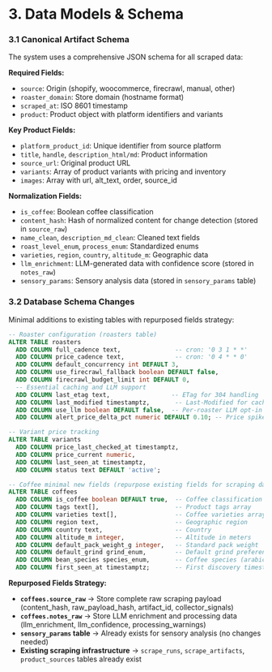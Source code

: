# 3. Data Models & Schema

### 3.1 Canonical Artifact Schema
The system uses a comprehensive JSON schema for all scraped data:

**Required Fields:**
- `source`: Origin (shopify, woocommerce, firecrawl, manual, other)
- `roaster_domain`: Store domain (hostname format)
- `scraped_at`: ISO 8601 timestamp
- `product`: Product object with platform identifiers and variants

**Key Product Fields:**
- `platform_product_id`: Unique identifier from source platform
- `title`, `handle`, `description_html/md`: Product information
- `source_url`: Original product URL
- `variants`: Array of product variants with pricing and inventory
- `images`: Array with url, alt_text, order, source_id

**Normalization Fields:**
- `is_coffee`: Boolean coffee classification
- `content_hash`: Hash of normalized content for change detection (stored in `source_raw`)
- `name_clean`, `description_md_clean`: Cleaned text fields
- `roast_level_enum`, `process_enum`: Standardized enums
- `varieties`, `region`, `country`, `altitude_m`: Geographic data
- `llm_enrichment`: LLM-generated data with confidence score (stored in `notes_raw`)
- `sensory_params`: Sensory analysis data (stored in `sensory_params` table)

### 3.2 Database Schema Changes
Minimal additions to existing tables with repurposed fields strategy:

```sql
-- Roaster configuration (roasters table)
ALTER TABLE roasters
  ADD COLUMN full_cadence text,               -- cron: '0 3 1 * *'
  ADD COLUMN price_cadence text,              -- cron: '0 4 * * 0'
  ADD COLUMN default_concurrency int DEFAULT 3,
  ADD COLUMN use_firecrawl_fallback boolean DEFAULT false,
  ADD COLUMN firecrawl_budget_limit int DEFAULT 0,
  -- Essential caching and LLM support
  ADD COLUMN last_etag text,                 -- ETag for 304 handling
  ADD COLUMN last_modified timestamptz,       -- Last-Modified for caching
  ADD COLUMN use_llm boolean DEFAULT false,  -- Per-roaster LLM opt-in
  ADD COLUMN alert_price_delta_pct numeric DEFAULT 0.10; -- Price spike threshold

-- Variant price tracking
ALTER TABLE variants
  ADD COLUMN price_last_checked_at timestamptz,
  ADD COLUMN price_current numeric,
  ADD COLUMN last_seen_at timestamptz,
  ADD COLUMN status text DEFAULT 'active';

-- Coffee minimal new fields (repurpose existing fields for scraping data)
ALTER TABLE coffees
  ADD COLUMN is_coffee boolean DEFAULT true,  -- Coffee classification
  ADD COLUMN tags text[],                     -- Product tags array
  ADD COLUMN varieties text[],                -- Coffee varieties array
  ADD COLUMN region text,                     -- Geographic region
  ADD COLUMN country text,                    -- Country
  ADD COLUMN altitude_m integer,              -- Altitude in meters
  ADD COLUMN default_pack_weight_g integer,   -- Standard pack weight
  ADD COLUMN default_grind grind_enum,        -- Default grind preference
  ADD COLUMN bean_species species_enum,       -- Coffee species (arabica, robusta, etc.)
  ADD COLUMN first_seen_at timestamptz;       -- First discovery timestamp
```

**Repurposed Fields Strategy:**
- **`coffees.source_raw`** → Store complete raw scraping payload (content_hash, raw_payload_hash, artifact_id, collector_signals)
- **`coffees.notes_raw`** → Store LLM enrichment and processing data (llm_enrichment, llm_confidence, processing_warnings)
- **`sensory_params` table** → Already exists for sensory analysis (no changes needed)
- **Existing scraping infrastructure** → `scrape_runs`, `scrape_artifacts`, `product_sources` tables already exist
